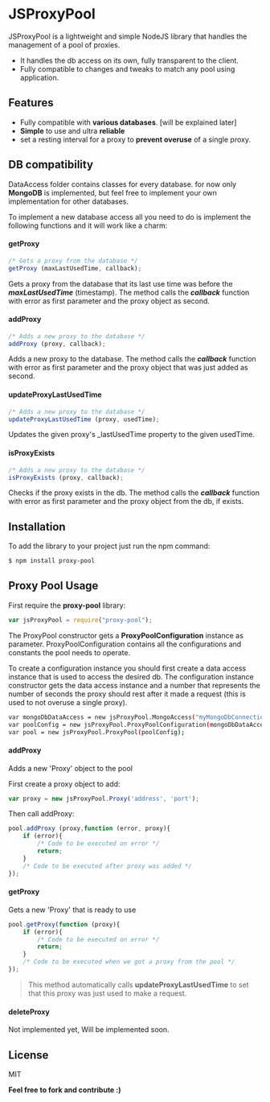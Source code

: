 # JSProxyPool

JSProxyPool is a lightweight and simple NodeJS library that handles the management of a pool of proxies.

  - It handles the db access on its own, fully transparent to the client.
  - Fully compatible to changes and tweaks to match any pool using application.

## Features

* Fully compatible with **various databases**. [will be explained later]
* **Simple** to use and ultra **reliable**
* set a resting interval for a proxy to **prevent overuse** of a single proxy.

## DB compatibility
DataAccess folder contains classes for every database. for now only **MongoDB** is implemented, but feel free to implement your own implementation for other databases.

To implement a new database access all you need to do is implement the following functions and it will work like a charm:

#### getProxy
```js
/* Gets a proxy from the database */
getProxy (maxLastUsedTime, callback);
```
Gets a proxy from the database that its last use time was before the ***maxLastUsedTime*** (timestamp).
The method calls the ***callback*** function with error as first parameter and the proxy object as second.

#### addProxy
```js
/* Adds a new proxy to the database */
addProxy (proxy, callback);
```
Adds a new proxy to the database.
The method calls the ***callback*** function with error as first parameter and the proxy object that was just added as second.


#### updateProxyLastUsedTime
```js
/* Adds a new proxy to the database */
updateProxyLastUsedTime (proxy, usedTime);
```
Updates the given proxy's _lastUsedTime property to the given usedTime.

#### isProxyExists
```js
/* Adds a new proxy to the database */
isProxyExists (proxy, callback);
```
Checks if the proxy exists in the db. The method calls the ***callback*** function  with error as first parameter and the proxy object from the db, if exists.

## Installation

To add the library to your project just run the npm command:
```sh
$ npm install proxy-pool
```

## Proxy Pool Usage

First require the **proxy-pool** library:
```js
var jsProxyPool = require("proxy-pool");
```
The ProxyPool constructor gets a **ProxyPoolConfiguration** instance as parameter.
ProxyPoolConfiguration contains all the configurations and constants the pool needs to operate.

To create a configuration instance you should first create a data access instance that is used to access the desired db.
The configuration instance constructor gets the data access instance and a number that represents the number of seconds the proxy should rest after it made a request (this is used to not overuse a single proxy).
```sh
var mongoDbDataAccess = new jsProxyPool.MongoAccess("myMongoDbConnectionString", "myProxiesCollectionName");
var poolConfig = new jsProxyPool.ProxyPoolConfiguration(mongoDbDataAccess, 20*1000 /* Rest time in milliseconds */);
var pool = new jsProxyPool.ProxyPool(poolConfig);
```

#### addProxy

Adds a new 'Proxy' object to the pool

First create a proxy object to add:
```js
var proxy = new jsProxyPool.Proxy('address', 'port');
```

Then call addProxy:
```js
pool.addProxy (proxy,function (error, proxy){
    if (error){
        /* Code to be executed on error */
        return;
    }
    /* Code to be executed after proxy was added */
});
```

#### getProxy

Gets a new 'Proxy' that is ready to use
```js
pool.getProxy(function (proxy){
    if (error){
        /* Code to be executed on error */
        return;
    }
    /* Code to be executed when we got a proxy from the pool */
});
```
>This method automatically calls **updateProxyLastUsedTime** to set that this proxy was just used to make a request.

#### deleteProxy
Not implemented yet, Will be implemented soon.

## License


MIT



**Feel free to fork and contribute :)**
